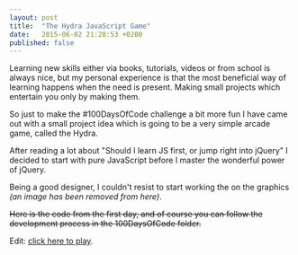 ```yaml
---
layout: post
title:  "The Hydra JavaScript Game"
date:   2015-06-02 21:28:53 +0200
published: false
---
```


Learning new skills either via books, tutorials, videos or from school is always nice, but my personal experience is that the most beneficial way of learning happens when the need is present. Making small projects which entertain you only by making them.

So just to make the #100DaysOfCode challenge a bit more fun I have came out with a small project idea which is going to be a very simple arcade game, called the Hydra.

After reading a lot about "Should I learn JS first, or jump right into jQuery" I decided to start with pure JavaScript before I master the wonderful power of jQuery.

Being a good designer, I couldn't resist to start working the on the graphics *(an image has been removed from here)*.

~~Here is the code from the first day, and of course you can follow the development process in the 100DaysOfCode folder.~~

Edit: [click here to play](http://gaborpinter.net/webapps/hydra/).